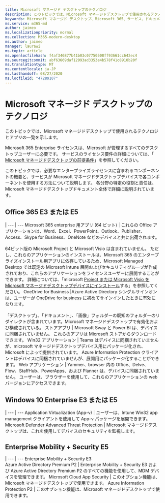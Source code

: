 ```yaml
---
title: Microsoft マネージド デスクトップのテクノロジ
description: このトピックでは、Microsoft マネージドデスクトップで使用されるテクノロジとアプリの一覧を示します。
keywords: Microsoft マネージド デスクトップ、Microsoft 365、サービス、ドキュメント
ms.service: m365-md
author: jaimeo
ms.localizationpriority: normal
ms.collection: M365-modern-desktop
ms.author: jaimeo
manager: laurawi
ms.topic: article
ms.openlocfilehash: f4af346877b41b03c07750508ff93661cc642ec4
ms.sourcegitcommit: abf63669daf12993ad3353e4b578f41c8910b20f
ms.translationtype: MT
ms.contentlocale: ja-JP
ms.lasthandoff: 08/27/2020
ms.locfileid: "47289107"
---
```

# <a name="microsoft-managed-desktop-technologies"></a>Microsoft マネージド デスクトップのテクノロジ

このトピックでは、Microsoft マネージドデスクトップで使用されるテクノロジとアプリの一覧を示します。

<!-- Microsoft 365 E5; Device as a Service -->
<!-- in O365 table, standard suite, removed this sentence "Please see the Installation of Project/Visio 64bit Click to Run Addendum for important deployment instructions. -->

Microsoft 365 Enterprise ライセンスは、Microsoft が管理するすべてのデスクトップユーザーに必要です。 サービスのライセンス要件の詳細については、「 [Microsoft マネージドデスクトップの前提条件](../get-ready/prerequisites.md)」を参照してください。

このトピックでは、必要なエンタープライズライセンスに含まれるコンポーネントの概要と、サービスが Microsoft マネージドデスクトップデバイスで各コンポーネントを使用する方法について説明します。 各分野の特定の役割と責任は、Microsoft マネージドデスクトップドキュメント全体で詳細に説明されています。 

## <a name="office-365-e3-or-e5"></a>Office 365 E3 または E5
 |
 --- | ---
Microsoft 365 enterprise 用アプリ (64 ビット) | これらの Office アプリケーションは、Word、Excel、PowerPoint、Outlook、Publisher、Access、Skype for Business、OneNote などのデバイスと共に出荷されます。<br><br>64ビット版の Microsoft Project と Microsoft Visio は含まれていません。 ただし、これらのアプリケーションのインストールは、Microsoft 365 のエンタープライズインストール用アプリに依存しているため、Microsoft Managed Desktop では既定の Microsoft Intune 展開およびセキュリティグループが作成されており、これらのアプリケーションをライセンスユーザーに展開することができます。 詳細については、「microsoft [Project または Microsoft Visio を Microsoft マネージドデスクトップデバイスにインストール](../get-started/project-visio.md)する」を参照してください。
OneDrive for Business |Azure Active Directory シングルサインオンは、ユーザーが OneDrive for business に初めてサインインしたときに有効になります。<br><br>「デスクトップ」、「ドキュメント」、「画像」フォルダーの既知のフォルダーのリダイレクトが含まれています。Microsoft マネージドデスクトップで有効化および構成されている。 
ストアアプリ |    Microsoft Sway と Power BI は、デバイスに同梱されていません。 これらのアプリは Microsoft ストアからダウンロードできます。
Win32 アプリケーション |    Teams はデバイスに同梱されていませんが、microsoft マネージドデスクトップデバイス用にパッケージ化され、Microsoft によって提供されています。 Azure Information Protection クライアントはデバイスに同梱されていませんが、展開用にパッケージ化することができます。 
Web アプリケーション |  Yammer、browser 内の Office、Delve、Flow、StaffHub、PowerApps、および Planner は、デバイスに同梱されていません。 ユーザーは、ブラウザーを使用して、これらのアプリケーションの web バージョンにアクセスできます。


## <a name="windows-10-enterprise-e3-or-e5"></a>Windows 10 Enterprise E3 または E5

 |
 --- | ---
Application Virtualization (App-v) |    ユーザーは、Intune Win32 app management クライアントを使用して App-v パッケージを展開できます。
Microsoft Defender Advanced Threat Protection |  Microsoft マネージドデスクトップは、これを使用してデバイスのセキュリティを監視します。 

## <a name="enterprise-mobility--security-e5"></a>Enterprise Mobility + Security E5

 |
 --- | ---
Enterprise Mobility + Security E3<br>Azure Active Directory Premium P2 |    Enterprise Mobility + Security E3 および Azure Active Directory Premium P2 のすべての機能を使用して、MDM デバイスを管理できます。
Microsoft Cloud App Security |  このオプション機能は、Microsoft マネージドデスクトップで使用できます。
Azure Information Protection P2  | このオプション機能は、Microsoft マネージドデスクトップで使用できます。
